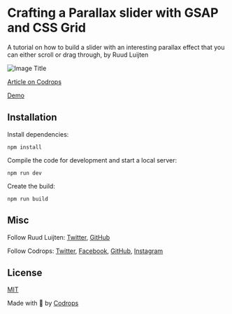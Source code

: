 # Crafting a Parallax slider with GSAP and CSS Grid

A tutorial on how to build a slider with an interesting parallax effect that you can either scroll or drag through, by Ruud Luijten

![Image Title](https://github.com/rluijten/codrops-parallax-slider/blob/master/screenshot.png?raw=true)

[Article on Codrops](https://tympanus.net/codrops/?p=51966)

[Demo](http://tympanus.net/Tutorials/ParallaxSliderHoverReveal/)


## Installation

Install dependencies:

```
npm install
```

Compile the code for development and start a local server:

```
npm run dev
```

Create the build:

```
npm run build
```

## Misc

Follow Ruud Luijten: [Twitter](https://twitter.com/rluijtenant), [GitHub](https://github.com/rluijten)

Follow Codrops: [Twitter](http://www.twitter.com/codrops), [Facebook](http://www.facebook.com/codrops), [GitHub](https://github.com/codrops), [Instagram](https://www.instagram.com/codropsss/)

## License
[MIT](LICENSE)

Made with :blue_heart: by [Codrops](http://www.codrops.com)